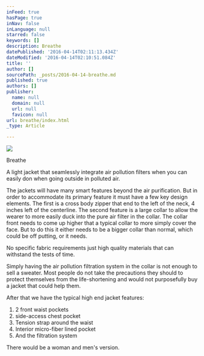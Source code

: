 ```yaml
---
inFeed: true
hasPage: true
inNav: false
inLanguage: null
starred: false
keywords: []
description: Breathe
datePublished: '2016-04-14T02:11:13.434Z'
dateModified: '2016-04-14T02:10:51.084Z'
title: ''
author: []
sourcePath: _posts/2016-04-14-breathe.md
published: true
authors: []
publisher:
  name: null
  domain: null
  url: null
  favicon: null
url: breathe/index.html
_type: Article

---
```

![](https://the-grid-user-content.s3-us-west-2.amazonaws.com/a6ba45a5-c6d3-4a8c-b44c-64bead66d152.jpg)

Breathe

A light jacket that seamlessly integrate air pollution filters when you can easily don when going outside in polluted air.

The jackets will have many smart features beyond the air purification. But in order to accommodate its primary feature it must have a few key design elements. The first is a cross body zipper that end to the left of the neck, 4 inches left of the centerline. The second feature is a large collar to allow the wearer to more easily duck into the pure air filter in the collar. The collar front needs to come up higher that a typical collar to more simply cover the face. But to do this it either needs to be a bigger collar than normal, which could be off putting, or it needs.

No specific fabric requirements just high quality materials that can withstand the tests of time.

Simply having the air pollution filtration system in the collar is not enough to sell a sweater. Most people do not take the precautions they should to protect themselves from the life-shortening and would not purposefully buy a jacket that could help them.

After that we have the typical high end jacket features:

1. 2 front waist pockets
2. side-access chest pocket
3. Tension strap around the waist
4. Interior micro-fiber lined pocket
5. And the filtration system

There would be a woman and men's version.